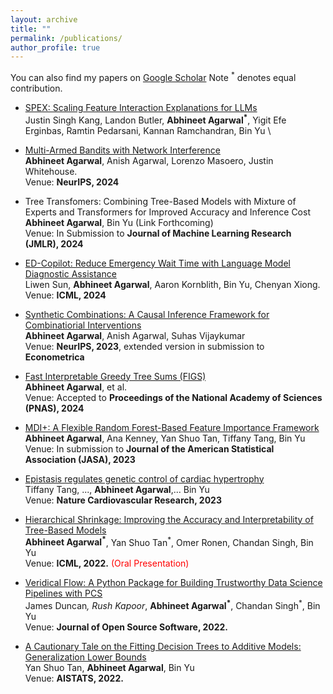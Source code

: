 ```yaml
---
layout: archive
title: ""
permalink: /publications/
author_profile: true
---
```


You can also find my papers on [Google Scholar](https://scholar.google.com/citations?user=8282541233&hl=en) Note <sup>*</sup>
denotes equal contribution. 


* [SPEX: Scaling Feature Interaction Explanations for LLMs](https://arxiv.org/abs/2502.13870)<br>
  Justin Singh Kang, Landon Butler, **Abhineet Agarwal<sup>*</sup>**, Yigit Efe Erginbas, Ramtin Pedarsani, Kannan Ramchandran, Bin Yu \
  

* [Multi-Armed Bandits with Network Interference](https://arxiv.org/abs/2405.18621)<br>
  **Abhineet Agarwal**, Anish Agarwal, Lorenzo Masoero, Justin Whitehouse. \
  Venue: **NeurIPS, 2024**


* Tree Transfomers: Combining Tree-Based Models with Mixture of Experts and Transformers for Improved Accuracy and Inference Cost<br>
  **Abhineet Agarwal**, Bin Yu (Link Forthcoming) \
  Venue: In Submission to **Journal of Machine Learning Research (JMLR), 2024**

* [ED-Copilot: Reduce Emergency Wait Time with Language Model Diagnostic Assistance](https://arxiv.org/pdf/2402.13448)<br>
  Liwen Sun, **Abhineet Agarwal**, Aaron Kornblith, Bin Yu, Chenyan Xiong. \
  Venue: **ICML, 2024**

* [Synthetic Combinations: A Causal Inference Framework for Combinatiorial Interventions](https://arxiv.org/abs/2303.14226)<br>
  **Abhineet Agarwal**, Anish Agarwal, Suhas Vijaykumar \
  Venue: **NeurIPS, 2023**, extended version in submission to **Econometrica**

* [Fast Interpretable Greedy Tree Sums (FIGS)](https://arxiv.org/abs/2201.11931)<br>
  **Abhineet Agarwal**, et al. \
  Venue: Accepted to **Proceedings of the National Academy of Sciences (PNAS), 2024**

* [MDI+: A Flexible Random Forest-Based Feature Importance Framework](https://arxiv.org/abs/2307.01932)<br>
  **Abhineet Agarwal**, Ana Kenney, Yan Shuo Tan, Tiffany Tang, Bin Yu \
  Venue: In submission to **Journal of the American Statistical Association (JASA), 2023**

* [Epistasis regulates genetic control of cardiac hypertrophy](https://www.ncbi.nlm.nih.gov/pmc/articles/PMC10659487/)<br>
  Tiffany Tang, ..., **Abhineet Agarwal**,... Bin Yu  \
  Venue: **Nature Cardiovascular Research, 2023**

* [Hierarchical Shrinkage: Improving the Accuracy and Interpretability of Tree-Based Models](https://arxiv.org/abs/2202.00858)<br>
  **Abhineet Agarwal<sup>*</sup>**, Yan Shuo Tan<sup>*</sup>, Omer Ronen, Chandan Singh, Bin Yu  \
  Venue: **ICML, 2022.** <span style="color: red"> (Oral Presentation) </span>
  
* [Veridical Flow: A Python Package for Building Trustworthy Data Science Pipelines with PCS](https://joss.theoj.org/papers/10.21105/joss.03895.pdf)<br>
James Duncan<sup>*</sup>, Rush Kapoor<sup>*</sup>, **Abhineet Agarwal<sup>*</sup>**, Chandan Singh<sup>*</sup>, Bin Yu\
Venue: **Journal of Open Source Software, 2022.**

* [A Cautionary Tale on the Fitting Decision Trees to Additive Models: Generalization Lower Bounds](https://arxiv.org/abs/2110.09626)<br>
  Yan Shuo Tan, **Abhineet Agarwal**, Bin Yu  \
  Venue: **AISTATS, 2022.**


  
